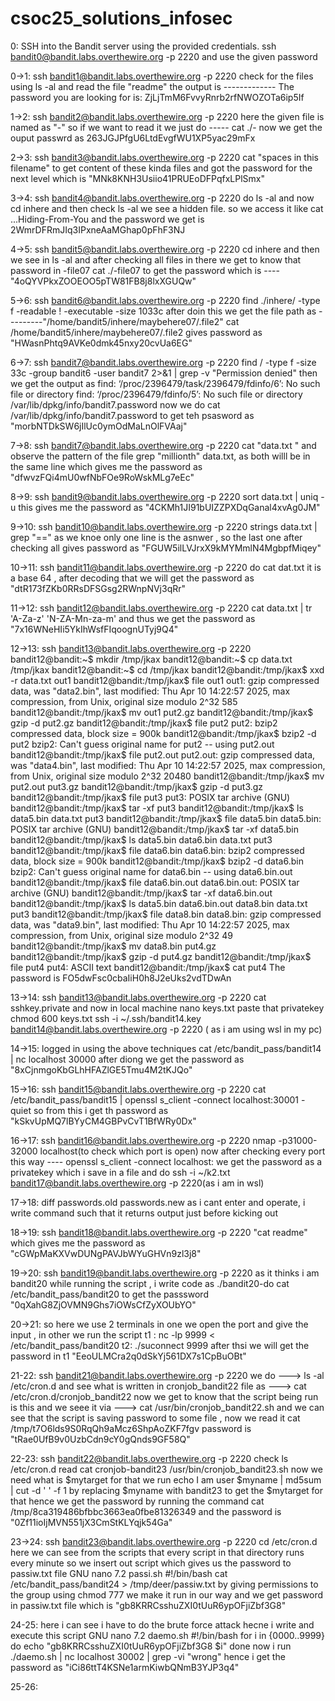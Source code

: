 # csoc25_solutions_infosec

 0:
 SSH into the Bandit server using the provided credentials.
 ssh bandit0@bandit.labs.overthewire.org -p 2220
 and use the given password

 0->1:
 ssh bandit1@bandit.labs.overthewire.org -p 2220
 check for the files using ls -al
 and read the file "readme"
 the output is ------------- The password you are looking for is: ZjLjTmM6FvvyRnrb2rfNWOZOTa6ip5If

 1->2:
 ssh bandit2@bandit.labs.overthewire.org -p 2220
 here the given file is named as "-"
 so if we want to read it we just do ----- cat ./-
 now we get the ouput passwrd as 263JGJPfgU6LtdEvgfWU1XP5yac29mFx

 2->3:
 ssh bandit3@bandit.labs.overthewire.org -p 2220
 cat "spaces in this filename" to get content of these kinda files
 and got the password for the next level which is "MNk8KNH3Usiio41PRUEoDFPqfxLPlSmx"

 3->4:
 ssh bandit4@bandit.labs.overthewire.org -p 2220
 do ls -al
 and now cd inhere and then check ls -al
 we see a hidden file. so we access it like cat ...Hiding-From-You
 and the password we get is 2WmrDFRmJIq3IPxneAaMGhap0pFhF3NJ

 4->5:
 ssh bandit5@bandit.labs.overthewire.org -p 2220
 cd inhere
 and then we see in ls -al and after checking all files in there 
 we get to know that password in -file07
 cat ./-file07 to get the password which is ---- "4oQYVPkxZOOEOO5pTW81FB8j8lxXGUQw"

 5->6:
 ssh bandit6@bandit.labs.overthewire.org -p 2220
 find ./inhere/ -type f -readable ! -executable -size 1033c 
 after doin this we get the file path as ---------"/home/bandit5/inhere/maybehere07/.file2"
 cat /home/bandit5/inhere/maybehere07/.file2 gives password as "HWasnPhtq9AVKe0dmk45nxy20cvUa6EG"

6->7:
ssh bandit7@bandit.labs.overthewire.org -p 2220
find / -type f -size 33c -group bandit6 -user bandit7 2>&1 | grep -v "Permission denied"
then we get the output as 
find: ‘/proc/2396479/task/2396479/fdinfo/6’: No such file or directory
find: ‘/proc/2396479/fdinfo/5’: No such file or directory
/var/lib/dpkg/info/bandit7.password
now we do cat /var/lib/dpkg/info/bandit7.password 
to get teh psasword as "morbNTDkSW6jIlUc0ymOdMaLnOlFVAaj"

7->8:
ssh bandit7@bandit.labs.overthewire.org -p 2220
cat "data.txt " and observe the pattern of the file
grep "millionth" data.txt, as both willl be in the same line
which gives me the password as "dfwvzFQi4mU0wfNbFOe9RoWskMLg7eEc"

8->9:
ssh bandit9@bandit.labs.overthewire.org -p 2220
sort data.txt | uniq -u
this gives me the password as "4CKMh1JI91bUIZZPXDqGanal4xvAg0JM"

9->10:
ssh bandit10@bandit.labs.overthewire.org -p 2220
strings data.txt | grep "=="
as we knoe only one line is the asnwer , so the last one after checking all gives password as "FGUW5ilLVJrxX9kMYMmlN4MgbpfMiqey"

10->11:
ssh bandit11@bandit.labs.overthewire.org -p 2220
do cat dat.txt
it is a base 64 , after decoding that we will get the password as "dtR173fZKb0RRsDFSGsg2RWnpNVj3qRr"

11->12:
ssh bandit12@bandit.labs.overthewire.org -p 2220
cat data.txt | tr 'A-Za-z' 'N-ZA-Mn-za-m'
and thus we get the password as "7x16WNeHIi5YkIhWsfFIqoognUTyj9Q4"

12->13:
ssh bandit13@bandit.labs.overthewire.org -p 2220
bandit12@bandit:~$ mkdir /tmp/jkax
bandit12@bandit:~$ cp data.txt /tmp/jkax
bandit12@bandit:~$ cd /tmp/jkax
bandit12@bandit:/tmp/jkax$ xxd -r data.txt out1
bandit12@bandit:/tmp/jkax$ file out1
out1: gzip compressed data, was "data2.bin", last modified: Thu Apr 10 14:22:57 2025, max compression, from Unix, original size modulo 2^32 585
bandit12@bandit:/tmp/jkax$ mv out1 put2.gz
bandit12@bandit:/tmp/jkax$ gzip -d put2.gz
bandit12@bandit:/tmp/jkax$ file put2
put2: bzip2 compressed data, block size = 900k
bandit12@bandit:/tmp/jkax$ bzip2 -d put2
bzip2: Can't guess original name for put2 -- using put2.out
bandit12@bandit:/tmp/jkax$ file put2.out
put2.out: gzip compressed data, was "data4.bin", last modified: Thu Apr 10 14:22:57 2025, max compression, from Unix, original size modulo 2^32 20480
bandit12@bandit:/tmp/jkax$ mv put2.out put3.gz
bandit12@bandit:/tmp/jkax$ gzip -d put3.gz
bandit12@bandit:/tmp/jkax$ file put3
put3: POSIX tar archive (GNU)
bandit12@bandit:/tmp/jkax$ tar -xf put3
bandit12@bandit:/tmp/jkax$ ls
data5.bin  data.txt  put3
bandit12@bandit:/tmp/jkax$ file data5.bin
data5.bin: POSIX tar archive (GNU)
bandit12@bandit:/tmp/jkax$ tar -xf data5.bin
bandit12@bandit:/tmp/jkax$ ls
data5.bin  data6.bin  data.txt  put3
bandit12@bandit:/tmp/jkax$ file data6.bin
data6.bin: bzip2 compressed data, block size = 900k
bandit12@bandit:/tmp/jkax$ bzip2 -d data6.bin
bzip2: Can't guess original name for data6.bin -- using data6.bin.out
bandit12@bandit:/tmp/jkax$ file data6.bin.out
data6.bin.out: POSIX tar archive (GNU)
bandit12@bandit:/tmp/jkax$ tar -xf data6.bin.out
bandit12@bandit:/tmp/jkax$ ls
data5.bin  data6.bin.out  data8.bin  data.txt  put3
bandit12@bandit:/tmp/jkax$ file data8.bin
data8.bin: gzip compressed data, was "data9.bin", last modified: Thu Apr 10 14:22:57 2025, max compression, from Unix, original size modulo 2^32 49
bandit12@bandit:/tmp/jkax$ mv data8.bin put4.gz
bandit12@bandit:/tmp/jkax$ gzip -d put4.gz
bandit12@bandit:/tmp/jkax$ file put4
put4: ASCII text
bandit12@bandit:/tmp/jkax$ cat put4
The password is FO5dwFsc0cbaIiH0h8J2eUks2vdTDwAn

13->14:
ssh bandit13@bandit.labs.overthewire.org -p 2220
cat sshkey.private
and now in local machine
nano keys.txt paste that privatekey
chmod 600 keys.txt
ssh -i ~/.ssh/bandit14.key bandit14@bandit.labs.overthewire.org -p 2220 ( as i am using wsl in my pc)

14->15:
logged in using the above techniques
cat /etc/bandit_pass/bandit14 | nc localhost 30000
after diong we get the password as "8xCjnmgoKbGLhHFAZlGE5Tmu4M2tKJQo"

15->16:
ssh bandit15@bandit.labs.overthewire.org -p 2220
cat /etc/bandit_pass/bandit15 | openssl s_client -connect localhost:30001 -quiet
so from this i get th password as "kSkvUpMQ7lBYyCM4GBPvCvT1BfWRy0Dx"

16->17:
ssh bandit16@bandit.labs.overthewire.org -p 2220
nmap -p31000-32000 localhost(to check which port is open)
now after checking every port this way ---- openssl s_client -connect localhost:<port>
we get the password as a privatekey which i save in a file and do
ssh -i ~/k2.txt bandit17@bandit.labs.overthewire.org -p 2220(as i am in wsl)

17->18:
diff passwords.old passwords.new
as i cant enter and operate, i write command such that it returns output just before kicking out

18->19:
ssh bandit18@bandit.labs.overthewire.org -p 2220 "cat readme"
which gives me the password as "cGWpMaKXVwDUNgPAVJbWYuGHVn9zl3j8"

19->20:
ssh bandit19@bandit.labs.overthewire.org -p 2220 
as it thinks i am bandit20 while running the script , i write code as
./bandit20-do cat /etc/bandit_pass/bandit20  to get the passsword "0qXahG8ZjOVMN9Ghs7iOWsCfZyXOUbYO"

20->21:
so here we use 2 terminals
in one we open the port and give the input , in other we run the script
t1 : nc -lp 9999 < /etc/bandit_pass/bandit20
t2: ./suconnect 9999
after thsi we will get the password in t1
"EeoULMCra2q0dSkYj561DX7s1CpBuOBt"

21-22:
ssh bandit21@bandit.labs.overthewire.org -p 2220
we do --->  ls -al /etc/cron.d
and see what is written in cronjob_bandit22 file as ---> cat /etc/cron.d/cronjob_bandit22
now we get to know that the script being run is this and we seee it via --->
cat /usr/bin/cronjob_bandit22.sh
and we can see that the script is saving password to some file , now we read it 
cat /tmp/t7O6lds9S0RqQh9aMcz6ShpAoZKF7fgv
password is "tRae0UfB9v0UzbCdn9cY0gQnds9GF58Q"

22-23:
ssh bandit22@bandit.labs.overthewire.org -p 2220
check ls /etc/cron.d
read    cat cronjob-bandit23
/usr/bin/cronjob_bandit23.sh 
now we need what is $mytarget
for that we run echo I am user $myname | md5sum | cut -d ' ' -f 1 by replacing $myname with bandit23 to get the $mytarget for that
hence we get the password by running the command   cat /tmp/8ca319486bfbbc3663ea0fbe81326349
and the password is "0Zf11ioIjMVN551jX3CmStKLYqjk54Ga"

23->24:
ssh bandit23@bandit.labs.overthewire.org -p 2220
cd /etc/cron.d
here we can see from the scripts that every script in that directory runs every minute so we insert out script which gives us the password to passiw.txt file 
  GNU nano 7.2                      passi.sh                                #!/bin/bash
cat /etc/bandit_pass/bandit24 > /tmp/deer/passiw.txt
by giving permissions to the group using chmod 777 we make it run in our way 
and we get password in passiw.txt file which is "gb8KRRCsshuZXI0tUuR6ypOFjiZbf3G8"

24-25:
here i can see i have to do the brute force attack hecne i write and execute this script
  GNU nano 7.2                      daemo.sh                                #!/bin/bash
for i in {0000..9999}
do
  echo "gb8KRRCsshuZXI0tUuR6ypOFjiZbf3G8 $i"
done
now i run ./daemo.sh | nc localhost 30002 | grep -vi "wrong"
hence i get the password as "iCi86ttT4KSNe1armKiwbQNmB3YJP3q4"

25-26:

